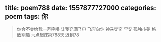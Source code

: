 title: poem788
date: 1557877727000
categories: poem
tags: 你
---
> 你会不会给我一声呼唤
让我充满了电
飞奔向你
神采奕奕
早安
孤独小美
格致别趣
六点起床第788天 迟到78